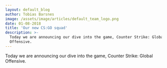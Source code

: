 ```yaml
---
layout: default_blog
author: Tobias Barsnes
image: /assets/image/articles/default_team_logo.png
date: 01-08-2018
title: 'Our new CS:GO squad'
description: >-
  Today we are announcing our dive into the game, Counter Strike: Global
  Offensive.
---
```

Today we are announcing our dive into the game, Counter Strike: Global Offensive.
